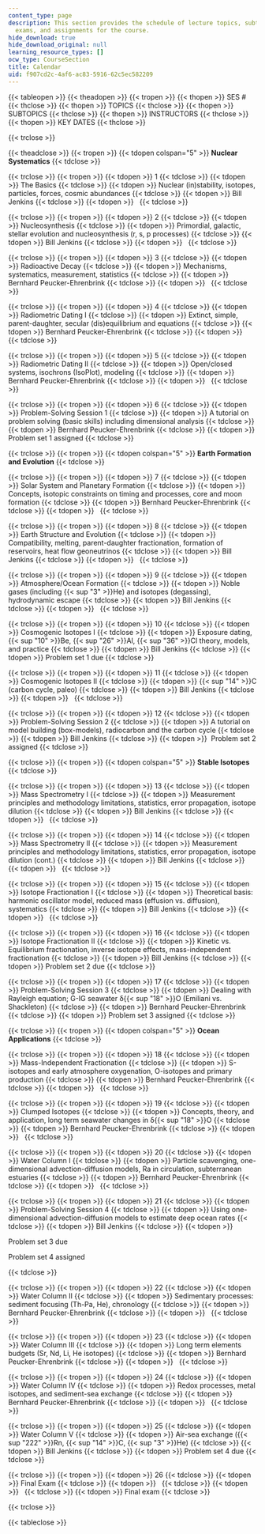 ```yaml
---
content_type: page
description: This section provides the schedule of lecture topics, subtopics, instructors,
  exams, and assignments for the course.
hide_download: true
hide_download_original: null
learning_resource_types: []
ocw_type: CourseSection
title: Calendar
uid: f907cd2c-4af6-ac83-5916-62c5ec582209
---
```


{{< tableopen >}}
{{< theadopen >}}
{{< tropen >}}
{{< thopen >}}
SES #
{{< thclose >}}
{{< thopen >}}
TOPICS
{{< thclose >}}
{{< thopen >}}
SUBTOPICS
{{< thclose >}}
{{< thopen >}}
INSTRUCTORS
{{< thclose >}}
{{< thopen >}}
KEY DATES
{{< thclose >}}

{{< trclose >}}

{{< theadclose >}}
{{< tropen >}}
{{< tdopen colspan="5" >}}
**Nuclear Systematics**
{{< tdclose >}}

{{< trclose >}}
{{< tropen >}}
{{< tdopen >}}
1
{{< tdclose >}}
{{< tdopen >}}
The Basics
{{< tdclose >}}
{{< tdopen >}}
Nuclear (in)stability, isotopes, particles, forces, cosmic abundances
{{< tdclose >}}
{{< tdopen >}}
Bill Jenkins
{{< tdclose >}}
{{< tdopen >}}
 
{{< tdclose >}}

{{< trclose >}}
{{< tropen >}}
{{< tdopen >}}
2
{{< tdclose >}}
{{< tdopen >}}
Nucleosynthesis
{{< tdclose >}}
{{< tdopen >}}
Primordial, galactic, stellar evolution and nucleosynthesis (r, s, p processes)
{{< tdclose >}}
{{< tdopen >}}
Bill Jenkins
{{< tdclose >}}
{{< tdopen >}}
 
{{< tdclose >}}

{{< trclose >}}
{{< tropen >}}
{{< tdopen >}}
3
{{< tdclose >}}
{{< tdopen >}}
Radioactive Decay
{{< tdclose >}}
{{< tdopen >}}
Mechanisms, systematics, measurement, statistics
{{< tdclose >}}
{{< tdopen >}}
Bernhard Peucker-Ehrenbrink
{{< tdclose >}}
{{< tdopen >}}
 
{{< tdclose >}}

{{< trclose >}}
{{< tropen >}}
{{< tdopen >}}
4
{{< tdclose >}}
{{< tdopen >}}
Radiometric Dating I
{{< tdclose >}}
{{< tdopen >}}
Extinct, simple, parent-daughter, secular (dis)equilibrium and equations
{{< tdclose >}}
{{< tdopen >}}
Bernhard Peucker-Ehrenbrink
{{< tdclose >}}
{{< tdopen >}}
 
{{< tdclose >}}

{{< trclose >}}
{{< tropen >}}
{{< tdopen >}}
5
{{< tdclose >}}
{{< tdopen >}}
Radiometric Dating II
{{< tdclose >}}
{{< tdopen >}}
Open/closed systems, isochrons (IsoPlot), modeling
{{< tdclose >}}
{{< tdopen >}}
Bernhard Peucker-Ehrenbrink
{{< tdclose >}}
{{< tdopen >}}
 
{{< tdclose >}}

{{< trclose >}}
{{< tropen >}}
{{< tdopen >}}
6
{{< tdclose >}}
{{< tdopen >}}
Problem-Solving Session 1
{{< tdclose >}}
{{< tdopen >}}
A tutorial on problem solving (basic skills) including dimensional analysis
{{< tdclose >}}
{{< tdopen >}}
Bernhard Peucker-Ehrenbrink
{{< tdclose >}}
{{< tdopen >}}
Problem set 1 assigned
{{< tdclose >}}

{{< trclose >}}
{{< tropen >}}
{{< tdopen colspan="5" >}}
**Earth Formation and Evolution**
{{< tdclose >}}

{{< trclose >}}
{{< tropen >}}
{{< tdopen >}}
7
{{< tdclose >}}
{{< tdopen >}}
Solar System and Planetary Formation
{{< tdclose >}}
{{< tdopen >}}
Concepts, isotopic constraints on timing and processes, core and moon formation
{{< tdclose >}}
{{< tdopen >}}
Bernhard Peucker-Ehrenbrink
{{< tdclose >}}
{{< tdopen >}}
 
{{< tdclose >}}

{{< trclose >}}
{{< tropen >}}
{{< tdopen >}}
8
{{< tdclose >}}
{{< tdopen >}}
Earth Structure and Evolution
{{< tdclose >}}
{{< tdopen >}}
Compatibility, melting, parent-daughter fractionation, formation of reservoirs, heat flow geoneutrinos
{{< tdclose >}}
{{< tdopen >}}
Bill Jenkins
{{< tdclose >}}
{{< tdopen >}}
 
{{< tdclose >}}

{{< trclose >}}
{{< tropen >}}
{{< tdopen >}}
9
{{< tdclose >}}
{{< tdopen >}}
Atmosphere/Ocean Formation
{{< tdclose >}}
{{< tdopen >}}
Noble gases (including {{< sup "3" >}}He) and isotopes (degassing), hydrodynamic escape
{{< tdclose >}}
{{< tdopen >}}
Bill Jenkins
{{< tdclose >}}
{{< tdopen >}}
 
{{< tdclose >}}

{{< trclose >}}
{{< tropen >}}
{{< tdopen >}}
10
{{< tdclose >}}
{{< tdopen >}}
Cosmogenic Isotopes I
{{< tdclose >}}
{{< tdopen >}}
Exposure dating, {{< sup "10" >}}Be, {{< sup "26" >}}Al, {{< sup "36" >}}Cl theory, models, and practice
{{< tdclose >}}
{{< tdopen >}}
Bill Jenkins
{{< tdclose >}}
{{< tdopen >}}
Problem set 1 due
{{< tdclose >}}

{{< trclose >}}
{{< tropen >}}
{{< tdopen >}}
11
{{< tdclose >}}
{{< tdopen >}}
Cosmogenic Isotopes II
{{< tdclose >}}
{{< tdopen >}}
{{< sup "14" >}}C (carbon cycle, paleo)
{{< tdclose >}}
{{< tdopen >}}
Bill Jenkins
{{< tdclose >}}
{{< tdopen >}}
 
{{< tdclose >}}

{{< trclose >}}
{{< tropen >}}
{{< tdopen >}}
12
{{< tdclose >}}
{{< tdopen >}}
Problem-Solving Session 2
{{< tdclose >}}
{{< tdopen >}}
A tutorial on model building (box-models), radiocarbon and the carbon cycle
{{< tdclose >}}
{{< tdopen >}}
Bill Jenkins
{{< tdclose >}}
{{< tdopen >}}
 Problem set 2 assigned
{{< tdclose >}}

{{< trclose >}}
{{< tropen >}}
{{< tdopen colspan="5" >}}
**Stable Isotopes**
{{< tdclose >}}

{{< trclose >}}
{{< tropen >}}
{{< tdopen >}}
13
{{< tdclose >}}
{{< tdopen >}}
Mass Spectrometry I
{{< tdclose >}}
{{< tdopen >}}
Measurement principles and methodology limitations, statistics, error propagation, isotope dilution
{{< tdclose >}}
{{< tdopen >}}
Bill Jenkins
{{< tdclose >}}
{{< tdopen >}}
 
{{< tdclose >}}

{{< trclose >}}
{{< tropen >}}
{{< tdopen >}}
14
{{< tdclose >}}
{{< tdopen >}}
Mass Spectrometry II
{{< tdclose >}}
{{< tdopen >}}
Measurement principles and methodology limitations, statistics, error propagation, isotope dilution (cont.)
{{< tdclose >}}
{{< tdopen >}}
Bill Jenkins
{{< tdclose >}}
{{< tdopen >}}
 
{{< tdclose >}}

{{< trclose >}}
{{< tropen >}}
{{< tdopen >}}
15
{{< tdclose >}}
{{< tdopen >}}
Isotope Fractionation I
{{< tdclose >}}
{{< tdopen >}}
Theoretical basis: harmonic oscillator model, reduced mass (effusion vs. diffusion), systematics
{{< tdclose >}}
{{< tdopen >}}
Bill Jenkins
{{< tdclose >}}
{{< tdopen >}}
 
{{< tdclose >}}

{{< trclose >}}
{{< tropen >}}
{{< tdopen >}}
16
{{< tdclose >}}
{{< tdopen >}}
Isotope Fractionation II
{{< tdclose >}}
{{< tdopen >}}
Kinetic vs. Equilibrium fractionation, inverse isotope effects, mass-independent fractionation
{{< tdclose >}}
{{< tdopen >}}
Bill Jenkins
{{< tdclose >}}
{{< tdopen >}}
Problem set 2 due
{{< tdclose >}}

{{< trclose >}}
{{< tropen >}}
{{< tdopen >}}
17
{{< tdclose >}}
{{< tdopen >}}
Problem-Solving Session 3
{{< tdclose >}}
{{< tdopen >}}
Dealing with Rayleigh equation; G-IG seawater δ{{< sup "18" >}}O (Emiliani vs. Shackleton)
{{< tdclose >}}
{{< tdopen >}}
Bernhard Peucker-Ehrenbrink
{{< tdclose >}}
{{< tdopen >}}
Problem set 3 assigned
{{< tdclose >}}

{{< trclose >}}
{{< tropen >}}
{{< tdopen colspan="5" >}}
**Ocean Applications**
{{< tdclose >}}

{{< trclose >}}
{{< tropen >}}
{{< tdopen >}}
18
{{< tdclose >}}
{{< tdopen >}}
Mass-Independent Fractionation
{{< tdclose >}}
{{< tdopen >}}
S-isotopes and early atmosphere oxygenation, O-isotopes and primary production
{{< tdclose >}}
{{< tdopen >}}
Bernhard Peucker-Ehrenbrink
{{< tdclose >}}
{{< tdopen >}}
 
{{< tdclose >}}

{{< trclose >}}
{{< tropen >}}
{{< tdopen >}}
19
{{< tdclose >}}
{{< tdopen >}}
Clumped Isotopes
{{< tdclose >}}
{{< tdopen >}}
Concepts, theory, and application, long term seawater changes in δ{{< sup "18" >}}O
{{< tdclose >}}
{{< tdopen >}}
Bernhard Peucker-Ehrenbrink
{{< tdclose >}}
{{< tdopen >}}
 
{{< tdclose >}}

{{< trclose >}}
{{< tropen >}}
{{< tdopen >}}
20
{{< tdclose >}}
{{< tdopen >}}
Water Column I
{{< tdclose >}}
{{< tdopen >}}
Particle scavenging, one-dimensional advection-diffusion models, Ra in circulation, subterranean estuaries
{{< tdclose >}}
{{< tdopen >}}
Bernhard Peucker-Ehrenbrink
{{< tdclose >}}
{{< tdopen >}}
 
{{< tdclose >}}

{{< trclose >}}
{{< tropen >}}
{{< tdopen >}}
21
{{< tdclose >}}
{{< tdopen >}}
Problem-Solving Session 4
{{< tdclose >}}
{{< tdopen >}}
Using one-dimensional advection-diffusion models to estimate deep ocean rates
{{< tdclose >}}
{{< tdopen >}}
Bill Jenkins
{{< tdclose >}}
{{< tdopen >}}


Problem set 3 due

Problem set 4 assigned


{{< tdclose >}}

{{< trclose >}}
{{< tropen >}}
{{< tdopen >}}
22
{{< tdclose >}}
{{< tdopen >}}
Water Column II
{{< tdclose >}}
{{< tdopen >}}
Sedimentary processes: sediment focusing (Th-Pa, He), chronology
{{< tdclose >}}
{{< tdopen >}}
Bernhard Peucker-Ehrenbrink
{{< tdclose >}}
{{< tdopen >}}
 
{{< tdclose >}}

{{< trclose >}}
{{< tropen >}}
{{< tdopen >}}
23
{{< tdclose >}}
{{< tdopen >}}
Water Column III
{{< tdclose >}}
{{< tdopen >}}
Long term elements budgets (Sr, Nd, Li, He isotopes)
{{< tdclose >}}
{{< tdopen >}}
Bernhard Peucker-Ehrenbrink
{{< tdclose >}}
{{< tdopen >}}
 
{{< tdclose >}}

{{< trclose >}}
{{< tropen >}}
{{< tdopen >}}
24
{{< tdclose >}}
{{< tdopen >}}
Water Column IV
{{< tdclose >}}
{{< tdopen >}}
Redox processes, metal isotopes, and sediment-sea exchange
{{< tdclose >}}
{{< tdopen >}}
Bernhard Peucker-Ehrenbrink
{{< tdclose >}}
{{< tdopen >}}
 
{{< tdclose >}}

{{< trclose >}}
{{< tropen >}}
{{< tdopen >}}
25
{{< tdclose >}}
{{< tdopen >}}
Water Column V
{{< tdclose >}}
{{< tdopen >}}
Air-sea exchange ({{< sup "222" >}}Rn, {{< sup "14" >}}C, {{< sup "3" >}}He)
{{< tdclose >}}
{{< tdopen >}}
Bill Jenkins
{{< tdclose >}}
{{< tdopen >}}
Problem set 4 due
{{< tdclose >}}

{{< trclose >}}
{{< tropen >}}
{{< tdopen >}}
26
{{< tdclose >}}
{{< tdopen >}}
Final Exam
{{< tdclose >}}
{{< tdopen >}}
 
{{< tdclose >}}
{{< tdopen >}}
 
{{< tdclose >}}
{{< tdopen >}}
Final exam
{{< tdclose >}}

{{< trclose >}}

{{< tableclose >}}